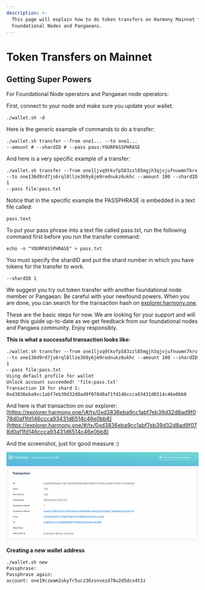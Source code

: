 ```yaml
---
description: >-
  This page will explain how to do token transfers on Harmony Mainnet for
  Foundational Nodes and Pangaeans.
---
```


# Token Transfers on Mainnet

## Getting Super Powers

For Foundational Node operators and Pangaean node operators:

First, connect to your node and make sure you update your wallet.

```text
./wallet.sh -d
```

Here is the generic example of commands to do a transfer:

```text
./wallet.sh transfer --from one1... --to one1... 
--amount # --shardID # --pass pass:YOURPASSPHRASE
```

And here is a very specific example of a transfer:

```text
./wallet.sh transfer --from one1ljvq9tkvfp583zzl85mgjh3qjvjufnuwmn7krv 
--to one136d9rd7js6rql0llze369y6jm9rednukz6ukhc --amount 100 --shardID 1 
--pass file:pass.txt
```

Notice that in the specific example the PASSPHRASE is embedded in a text file called:

```text
pass.text
```

To put your pass phrase into a text file called pass.txt, run the following command first before you run the transfer command:

```text
echo -n "YOURPASSPHRASE" > pass.txt
```

You must specify the shardID and put the shard number in which you have tokens for the transfer to work.

```text
--shardID 1
```

We suggest you try out token transfer with another foundational node member or Pangaean. Be careful with your newfound powers. When you are done, you can search for the transaction hash on [explorer.harmony.one](https://explorer.harmony.one).

These are the basic steps for now. We are looking for your support and will keep this guide up-to-date as we get feedback from our foundational nodes and Pangaea community. Enjoy responsibly.

**This is what a successful transaction looks like:**

```text
./wallet.sh transfer --from one1ljvq9tkvfp583zzl85mgjh3qjvjufnuwmn7krv 
--to one136d9rd7js6rql0llze369y6jm9rednukz6ukhc --amount 100 --shardID 1 
--pass file:pass.txt
Using default profile for wallet
Unlock account succeeded! 'file:pass.txt'
Transaction Id for shard 1: 
0xd3836eba9cc1abf7eb39d32d8ad9f078d0af1fd146ccca93431d6514c46e0bb8
```

And here is that transaction on our explorer: [https://explorer.harmony.one/\#/tx/0xd3836eba9cc1abf7eb39d32d8ad9f078d0af1fd146ccca93431d6514c46e0bb8](https://explorer.harmony.one/#/tx/0xd3836eba9cc1abf7eb39d32d8ad9f078d0af1fd146ccca93431d6514c46e0bb8)

And the screenshot, just for good measure :\)

![](../../../../../.gitbook/assets/image-33.png)

**Creating a new wallet address**

```text
./wallet.sh new 
Passphrase: 
Passphrase again: 
account: one19czwam2ukyfr5ucz36zsnvezd78u2d5dcx4t2z
```

